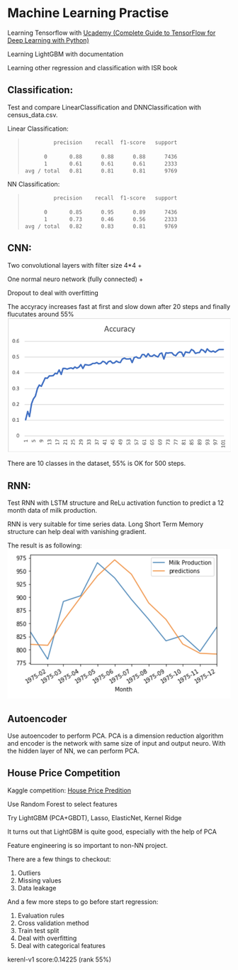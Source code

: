 # Machine Learning Practise
Learning Tensorflow with [Ucademy (Complete Guide to TensorFlow for Deep Learning with Python)](https://www.udemy.com/complete-guide-to-tensorflow-for-deep-learning-with-python/)
  
  Learning LightGBM with documentation
  
  Learning other regression and classification with ISR book

## Classification:
Test and compare LinearClassification and DNNClassification with census_data.csv.
  
  Linear Classification:

>              precision    recall  f1-score   support
> 
>           0       0.88      0.88      0.88      7436
>           1       0.61      0.61      0.61      2333
>     avg / total   0.81      0.81      0.81      9769

NN Classification:

>              precision    recall  f1-score   support
> 
>           0       0.85      0.95      0.89      7436
>           1       0.73      0.46      0.56      2333
>     avg / total   0.82      0.83      0.81      9769

## CNN:
Two convolutional layers with filter size 4\*4 +
  
  One normal neuro network (fully connected) +
  
  Dropout to deal with overfitting
  
  The accyracy increases fast at first and slow down after 20 steps and finally flucutates around 55%
![](/acc.png)
  
  There are 10 classes in the dataset, 55% is OK for 500 steps.

## RNN:
Test RNN with LSTM structure and ReLu activation function to predict a 12 month data of milk production.
  
  RNN is very suitable for time series data. Long Short Term Memory structure can help deal with vanishing gradient.
  
  The result is as following:
  ![](/pred.png)
  
## Autoencoder
Use autoencoder to perform PCA. PCA is a dimension reduction algorithm and encoder is the network with same size of input and output neuro. With the hidden layer of NN, we can perform PCA.

## House Price Competition
Kaggle competition: [House Price Predition](https://www.kaggle.com/c/house-prices-advanced-regression-techniques)
  
  Use Random Forest to select features
  
  Try LightGBM (PCA+GBDT), Lasso, ElasticNet, Kernel Ridge
  
  It turns out that LightGBM is quite good, especially with the help of PCA
  
  Feature engineering is so important to non-NN project.
  
  There are a few things to checkout:
  1. Outliers
  2. Missing values
  3. Data leakage
  
  And a few more steps to go before start regression:
  1. Evaluation rules
  2. Cross validation method
  3. Train test split
  4. Deal with overfitting
  5. Deal with categorical features
  
  kerenl-v1 score:0.14225 (rank 55%)
